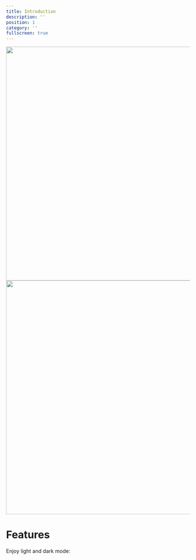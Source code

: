 ```yaml
---
title: Introduction
description: ''
position: 1
category: ''
fullscreen: true
---
```


<img src="/preview.png" class="light-img" width="1280" height="640" alt=""/>
<img src="/preview-dark.png" class="dark-img" width="1280" height="640" alt=""/>

# Features

<p class="flex items-center">Enjoy light and dark mode:&nbsp;<app-color-switcher class="inline-flex ml-2"></app-color-switcher></p>

